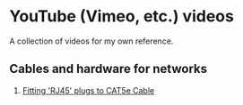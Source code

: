 # YouTube (Vimeo, etc.) videos

A collection of videos for my own reference.

## Cables and hardware for networks

1. [Fitting 'RJ45' plugs to CAT5e Cable](https://www.youtube.com/watch?v=0FtJn1oD0Fw)

